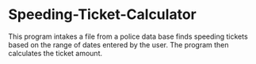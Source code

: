 # Speeding-Ticket-Calculator
This program intakes a file from a police data base finds speeding tickets based on the range of dates entered by the user. The program then calculates the ticket amount. 
